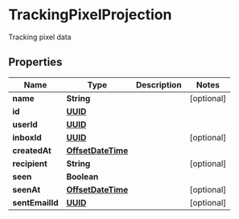 

# TrackingPixelProjection

Tracking pixel data
## Properties

Name | Type | Description | Notes
------------ | ------------- | ------------- | -------------
**name** | **String** |  |  [optional]
**id** | [**UUID**](UUID) |  | 
**userId** | [**UUID**](UUID) |  | 
**inboxId** | [**UUID**](UUID) |  |  [optional]
**createdAt** | [**OffsetDateTime**](OffsetDateTime) |  | 
**recipient** | **String** |  |  [optional]
**seen** | **Boolean** |  | 
**seenAt** | [**OffsetDateTime**](OffsetDateTime) |  |  [optional]
**sentEmailId** | [**UUID**](UUID) |  |  [optional]



